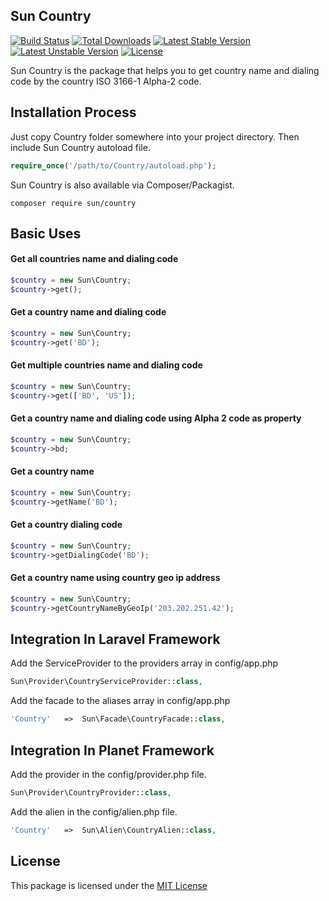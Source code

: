 ## Sun Country

[![Build Status](https://travis-ci.org/IftekherSunny/Country.svg?branch=master)](https://travis-ci.org/IftekherSunny/Country) [![Total Downloads](https://poser.pugx.org/sun/country/downloads)](https://packagist.org/packages/sun/country) [![Latest Stable Version](https://poser.pugx.org/sun/country/v/stable)](https://packagist.org/packages/sun/country) [![Latest Unstable Version](https://poser.pugx.org/sun/country/v/unstable)](https://packagist.org/packages/sun/country) [![License](https://poser.pugx.org/sun/country/license)](https://packagist.org/packages/sun/country)

Sun Country is the package that helps you to get country name and dialing code by the country ISO 3166-1 Alpha-2 code.

## Installation Process
 
Just copy Country folder somewhere into your project directory. Then include Sun Country autoload file.        
 
```php
require_once('/path/to/Country/autoload.php');
```

Sun Country is also available via Composer/Packagist.

```
composer require sun/country
```
 
## Basic Uses

#### Get all countries name and dialing code

```php
$country = new Sun\Country;
$country->get();
```

#### Get a country name and dialing code

```php
$country = new Sun\Country;
$country->get('BD');
```

#### Get multiple countries name and dialing code

```php
$country = new Sun\Country;
$country->get(['BD', 'US']);
```

#### Get a country name and dialing code using Alpha 2 code as property

```php
$country = new Sun\Country;
$country->bd;
```


#### Get a country name

```php
$country = new Sun\Country;
$country->getName('BD');
```

#### Get a country dialing code

```php
$country = new Sun\Country;
$country->getDialingCode('BD');
```

#### Get a country name using country geo ip address

```php
$country = new Sun\Country;
$country->getCountryNameByGeoIp('203.202.251.42');
```

## Integration In Laravel Framework

Add the ServiceProvider to the providers array in config/app.php

```php
Sun\Provider\CountryServiceProvider::class,
```

Add the facade to the aliases array in config/app.php

```php
'Country'   =>  Sun\Facade\CountryFacade::class,
```

## Integration In Planet Framework

Add the provider in the config/provider.php file.

```php
Sun\Provider\CountryProvider::class,
```

Add the alien in the config/alien.php file.

```php
'Country'   =>  Sun\Alien\CountryAlien::class,
```


## License
This package is licensed under the [MIT License](https://github.com/iftekhersunny/Country/blob/master/LICENSE)
